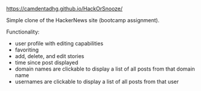 https://camdentadhg.github.io/HackOrSnooze/

Simple clone of the HackerNews site (bootcamp assignment). 

Functionality: 
- user profile with editing capabilities
- favoriting
- add, delete, and edit stories
- time since post displayed
- domain names are clickable to display a list of all posts from that domain name
- usernames are clickable to display a list of all posts from that user

